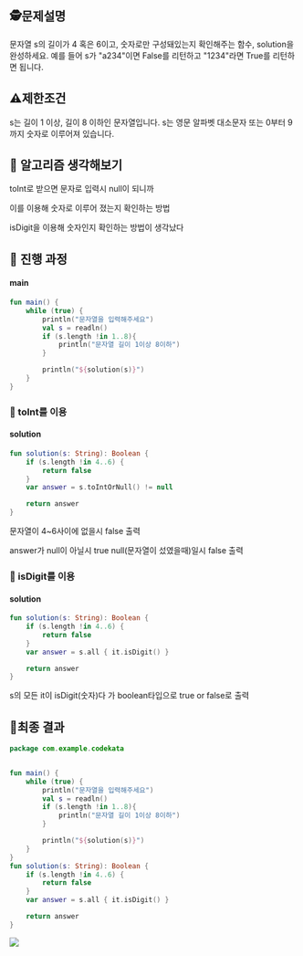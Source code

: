 ## 🕵️문제설명
문자열 s의 길이가 4 혹은 6이고, 숫자로만 구성돼있는지 확인해주는 함수, solution을 완성하세요. 예를 들어 s가 "a234"이면 False를 리턴하고 "1234"라면 True를 리턴하면 됩니다.

## ⚠️제한조건

s는 길이 1 이상, 길이 8 이하인 문자열입니다.
s는 영문 알파벳 대소문자 또는 0부터 9까지 숫자로 이루어져 있습니다.

## 🤔 알고리즘 생각해보기

toInt로 받으면 문자로 입력시 null이 되니까

이를 이용해 숫자로 이루어 졌는지 확인하는 방법

isDigit을 이용해 숫자인지 확인하는 방법이 생각났다

## 🔎 진행 과정
#### main
```kotlin
fun main() {
    while (true) {
        println("문자열을 입력해주세요")
        val s = readln()
        if (s.length !in 1..8){
            println("문자열 길이 1이상 8이하")
        }

        println("${solution(s)}")
    }
}
```
### 📌 toInt를 이용
#### solution
```kotlin
fun solution(s: String): Boolean {
    if (s.length !in 4..6) {
        return false
    }
    var answer = s.toIntOrNull() != null

    return answer
}
```
문자열이 4~6사이에 없을시 false 출력

answer가 null이 아닐시 true null(문자열이 섰였을때)일시 false 출력
### 📌 isDigit를 이용
#### solution
```kotlin
fun solution(s: String): Boolean {
    if (s.length !in 4..6) {
        return false
    }
    var answer = s.all { it.isDigit() }

    return answer
}
```
s의 모든 it이 isDigit(숫자)다 가 boolean타입으로 true or false로 출력

## 📌최종 결과
```kotlin
package com.example.codekata


fun main() {
    while (true) {
        println("문자열을 입력해주세요")
        val s = readln()
        if (s.length !in 1..8){
            println("문자열 길이 1이상 8이하")
        }

        println("${solution(s)}")
    }
}
fun solution(s: String): Boolean {
    if (s.length !in 4..6) {
        return false
    }
    var answer = s.all { it.isDigit() }

    return answer
}

```
![](https://velog.velcdn.com/images/guysang/post/042040f3-1466-4ead-9000-cc31cbb02552/image.png)

